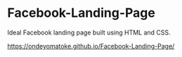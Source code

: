 # Facebook-Landing-Page

Ideal Facebook landing page built using HTML and CSS.

https://ondeyomatoke.github.io/Facebook-Landing-Page/

